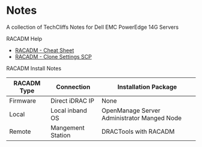 # Notes
A collection of TechCliffs Notes for Dell EMC PowerEdge 14G Servers

RACADM Help

* [RACADM - Cheat Sheet](https://github.com/TechCliffs/Notes/blob/master/RACADM/RACADM_Cheat_Sheet.md)
* [RACADM - Clone Settings SCP](https://github.com/TechCliffs/Notes/blob/master/RACADM/RACADM_SCP_Cheat_Sheet.md)



RACADM Install Notes

RACADM Type| Connection | Installation Package
----|----|----
Firmware | Direct iDRAC IP | None
Local| Local inband OS | OpenManage Server Administrator Manged Node
Remote| Mangement Station| DRACTools with RACADM 
